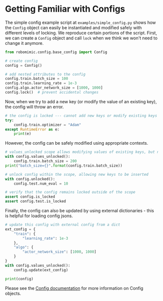 # Getting Familiar with Configs

The simple config example script at `examples/simple_config.py` shows how the `Config` object can easily be instantiated and modified safely with different levels of locking. We reproduce certain portions of the script. First, we can create a `Config` object and call `lock` when we think we won't need to change it anymore.

```python
from robomimic.config.base_config import Config

# create config
config = Config()

# add nested attributes to the config
config.train.batch_size = 100
config.train.learning_rate = 1e-3
config.algo.actor_network_size = [1000, 1000]
config.lock()  # prevent accidental changes
```

Now, when we try to add a new key (or modify the value of an existing key), the config will throw an error.

```python
# the config is locked --- cannot add new keys or modify existing keys
try:
    config.train.optimizer = "Adam"
except RuntimeError as e:
    print(e)
```

However, the config can be safely modified using appropriate contexts.

```python
# values_unlocked scope allows modifying values of existing keys, but not adding keys
with config.values_unlocked():
    config.train.batch_size = 200
print("batch_size={}".format(config.train.batch_size))

# unlock config within the scope, allowing new keys to be inserted
with config.unlocked():
    config.test.num_eval = 10

# verify that the config remains locked outside of the scope
assert config.is_locked
assert config.test.is_locked
```

Finally, the config can also be updated by using external dictionaries - this is helpful for loading config jsons.

```python
# update this config with external config from a dict
ext_config = {
    "train": {
        "learning_rate": 1e-3
    },
    "algo": {
        "actor_network_size": [1000, 1000]
    }
}
with config.values_unlocked():
    config.update(ext_config)

print(config)
```

Please see the [Config documentation](../modules/configs.html) for more information on Config objects.